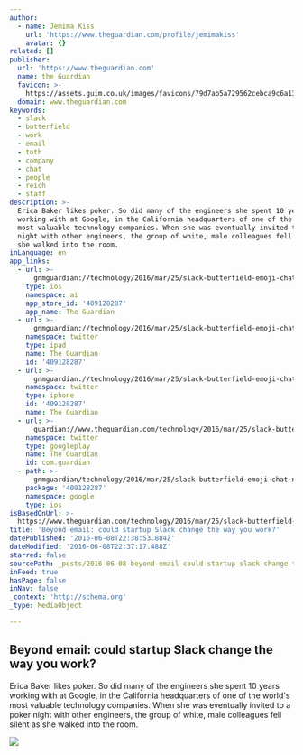 ```yaml
---
author:
  - name: Jemima Kiss
    url: 'https://www.theguardian.com/profile/jemimakiss'
    avatar: {}
related: []
publisher:
  url: 'https://www.theguardian.com'
  name: the Guardian
  favicon: >-
    https://assets.guim.co.uk/images/favicons/79d7ab5a729562cebca9c6a13c324f0e/32x32.ico
  domain: www.theguardian.com
keywords:
  - slack
  - butterfield
  - work
  - email
  - toth
  - company
  - chat
  - people
  - reich
  - staff
description: >-
  Erica Baker likes poker. So did many of the engineers she spent 10 years
  working with at Google, in the California headquarters of one of the world's
  most valuable technology companies. When she was eventually invited to a poker
  night with other engineers, the group of white, male colleagues fell silent as
  she walked into the room.
inLanguage: en
app_links:
  - url: >-
      gnmguardian://technology/2016/mar/25/slack-butterfield-emoji-chat-nasa-harvard-silicon-valley?contenttype=Article&source=applinks
    type: ios
    namespace: ai
    app_store_id: '409128287'
    app_name: The Guardian
  - url: >-
      gnmguardian://technology/2016/mar/25/slack-butterfield-emoji-chat-nasa-harvard-silicon-valley?contenttype=Article&source=twitter
    namespace: twitter
    type: ipad
    name: The Guardian
    id: '409128287'
  - url: >-
      gnmguardian://technology/2016/mar/25/slack-butterfield-emoji-chat-nasa-harvard-silicon-valley?contenttype=Article&source=twitter
    namespace: twitter
    type: iphone
    id: '409128287'
    name: The Guardian
  - url: >-
      guardian://www.theguardian.com/technology/2016/mar/25/slack-butterfield-emoji-chat-nasa-harvard-silicon-valley
    namespace: twitter
    type: googleplay
    name: The Guardian
    id: com.guardian
  - path: >-
      gnmguardian/technology/2016/mar/25/slack-butterfield-emoji-chat-nasa-harvard-silicon-valley?contenttype=Article&source=google
    package: '409128287'
    namespace: google
    type: ios
isBasedOnUrl: >-
  https://www.theguardian.com/technology/2016/mar/25/slack-butterfield-emoji-chat-nasa-harvard-silicon-valley?CMP=fb_gu
title: 'Beyond email: could startup Slack change the way you work?'
datePublished: '2016-06-08T22:38:53.884Z'
dateModified: '2016-06-08T22:37:17.488Z'
starred: false
sourcePath: _posts/2016-06-08-beyond-email-could-startup-slack-change-the-way-you-work.md
inFeed: true
hasPage: false
inNav: false
_context: 'http://schema.org'
_type: MediaObject

---
```

<article style=""><h1>Beyond email: could startup Slack change the way you work?</h1><p>Erica Baker likes poker. So did many of the engineers she spent 10 years working with at Google, in the California headquarters of one of the world's most valuable technology companies. When she was eventually invited to a poker night with other engineers, the group of white, male colleagues fell silent as she walked into the room.</p><img src="https://i.guim.co.uk/img/media/5a1bca8a2b362ae0823f1ae970613d4224e027bc/0_286_5394_3237/master/5394.jpg?w=1200&amp;h=632&amp;q=55&amp;auto=format&amp;usm=12&amp;fit=crop&amp;bm=normal&amp;ba=bottom%2Cleft&amp;blend64=aHR0cHM6Ly91cGxvYWRzLmd1aW0uY28udWsvMjAxNi8wNi8wNy9vdmVybGF5LWxvZ28tMTIwMC05MF9vcHQucG5n&amp;s=7f4c9d6e026ec7f49ced129f8e58b014" /></article>